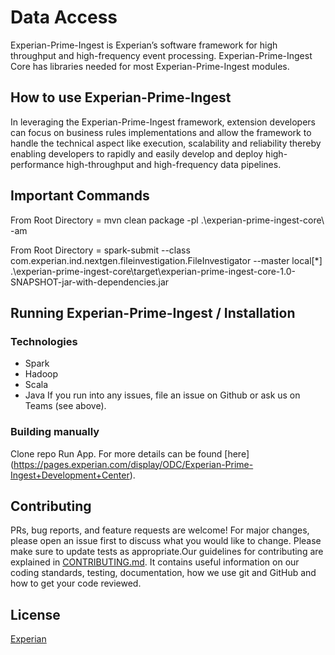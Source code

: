 # Data Access

Experian-Prime-Ingest is Experian’s software framework for high throughput and high-frequency event processing. Experian-Prime-Ingest Core has libraries needed for most Experian-Prime-Ingest modules.

## How to use Experian-Prime-Ingest

In leveraging the Experian-Prime-Ingest framework, extension developers can focus on business rules implementations and allow the framework to handle the technical aspect like execution, scalability and reliability thereby enabling developers to rapidly and easily develop and deploy high-performance high-throughput and high-frequency data pipelines.

## Important Commands

From Root Directory = mvn clean package -pl .\experian-prime-ingest-core\ -am

From Root Directory = spark-submit --class com.experian.ind.nextgen.fileinvestigation.FileInvestigator --master local[*] .\experian-prime-ingest-core\target\experian-prime-ingest-core-1.0-SNAPSHOT-jar-with-dependencies.jar

## Running Experian-Prime-Ingest / Installation

### Technologies

* Spark
* Hadoop
* Scala
* Java
If you run into any issues, file an issue on Github or ask us on Teams (see above).

### Building manually
Clone repo
Run App. For more details can be found [here] (https://pages.experian.com/display/ODC/Experian-Prime-Ingest+Development+Center).

## Contributing

PRs, bug reports, and feature requests are welcome! For major changes, please open an issue first
to discuss what you would like to change.
Please make sure to update tests as appropriate.Our guidelines for contributing are explained in [CONTRIBUTING.md](CONTRIBUTING.md).
It contains useful information on our coding standards, testing, documentation, how
we use git and GitHub and how to get your code reviewed.

## License

[Experian](https://www.experian.com/)
